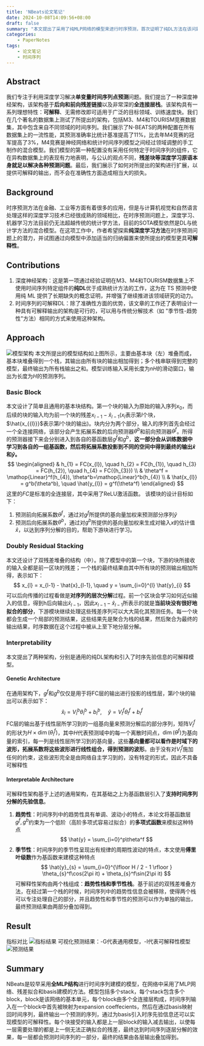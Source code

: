```yaml
---
title: 'NBeats论文笔记'
date: 2024-10-08T14:09:56+08:00
draft: false
summary: "本文提出了采用了纯MLP网络的模型来进行时序预测，首次证明了纯DL方法在该问题上的有效性，并且有着很好的可解释性"
categories:
    - PaperNotes
tags:
    - 论文笔记
    - 时间序列
---
```

## Abstract 
我们专注于利用深度学习解决**单变量时间序列点预测**问题。我们提出了一种深度神经架构，该架构基于**后向和前向残差链接**以及非常深的**全连接层栈**。该架构具有一系列理想特性：**可解释**、无需修改即可适用于广泛的目标领域、训练速度快。我们在几个著名的数据集上测试了所提出的架构，包括M3、M4和TOURISM竞赛数据集，其中包含来自不同领域的时间序列。我们展示了N-BEATS的两种配置在所有数据集上的一流性能，其预测准确率比统计基准提高了11%，比去年M4竞赛的冠军提高了3%，M4竞赛是神经网络和统计时间序列模型之间经过领域调整的手工制作的混合模型。我们模型的第一种配置没有采用任何特定于时间序列的组件，它在异构数据集上的表现有力地表明，与公认的观点不同，**残差块等深度学习原语本身就足以解决各种预测问题**。最后，我们展示了如何对所提出的架构进行扩展，以提供可解释的输出，而不会在准确性方面造成相当大的损失。

## Background
时序预测方法在金融、工业等方面有着很多的应用，但是与计算机视觉和自然语言处理这样的深度学习技术已经很成熟的领域相比，在时序预测问题上，深度学习、机器学习方法目前仍无法超越传统的统计学方法，目前的SOTA模型依然是DL与统计学方法的混合模型。在这项工作中，作者希望探索**纯深度学习方法**在时序预测问题上的潜力，并试图通过向模型中添加适当的归纳偏置来使所提出的模型更具**可解释性**。

## Contributions
1. 深度神经架构：这是第一项通过经验证明在M3、M4和TOURISM数据集上不使用时间序列特定组件的**纯DL**优于成熟统计方法的工作，这为在 TS 预测中使用纯 ML 提供了长期缺失的概念证明，并增强了继续推进该领域研究的动力。
2. 时间序列的可解释DL：除了准确性方面的优势，该文章的工作还了表明设计一种具有可解释输出的架构是可行的，可以用与传统分解技术（如 "季节性-趋势性"方法）相同的方式来使用这种架构。

## Approach
![模型架构](https://drv.imaklex.com/d/1drv/imgs/20240923225121.png)
本文所提出的模型结构如上图所示，主要由基本块（左）堆叠而成，基本块堆叠得到一个栈，其输出由所有块的输出相加得到；多个栈串联得到完整的模型，最终输出为所有栈输出之和。模型训练输入采用长度为$nH$的滑动窗口，输出为长度为$H$的预测序列。

### Basic Block
本文设计了简单且通用的基本块结构。第一个块的输入为原始的输入序列$x_{0}$，而后续的块的输入均为前一个块的残差$x_{l-1} - \hat{x}_{l-1}$($x_{l}$表示第$l$个块，$\hat{x_{{l}}}$表示第$l$个块的输出)。块内分为两个部分，输入的序列首先会经过一个全连接网络，该部分会产生拓展系数的后向预测器$\theta^b$和前向预测器$\theta^f$。所得的预测器接下来会分别进入到各自的基函数层$g^f$和$g^b$，**这一部分会从训练数据中学习到各自的一组基函数，然后将拓展系数投影到不同的空间中得到最终的输出$\hat{x}$和$\hat{y}$。**
$$
\begin{aligned}
& h_{1} = FC(x_{l}), \quad h_{2} = FC(h_{1}), \quad h_{3} = FC(h_{2}), \quad h_{4}  = FC({h_{3}}) \\
& \theta^f = \mathop{Linear}^f(h_{4}), \theta^b=\mathop{Linear}^b(h_{4}) \\
& \hat{x_{l}} = g^b(\theta^b), \quad \hat{y_{l}} = g^f(\theta^f)
\end{aligned} 
$$
这里的$FC$是标准的全连接层，其中采用了$\mathrm{ReLU}$激活函数。
该模块的设计目标如下：
1. 预测前向拓展系数$\theta^f$，通过对$g^f$所提供的基向量加权来预测部分序列$\hat{y}$
2. 预测后向拓展系数$\theta^b$，通过对$g^b$所提供的基向量加权来生成对输入$x$的估计值$\hat{x}$，以达到序列分解的目的，帮助下游块进行学习。

### Doubly Residual Stacking
本文还设计了双残差堆叠的结构（中）。除了模型中的第一个块，下游的块所接收的输入全都是前一区块的残差；一个栈的最终结果由其中所有块的预测输出相加所得，表示如下：
$$
x_{l} = x_{l-1} - \hat{x}_{l-1}, \quad y = \sum_{i=0}^{l} \hat{y}_{i}
$$
可以后向传播的过程看做是**对序列的层次分解**过程。前一个区块会学习如何近似输入的信息，得到h后向输出$\hat{x}_{l-1}$，因此$x_{l-1} - \hat{x}_{l-1}$所表示的就是**当前块没有很好地拟合的部分**，下游模块继续处理这些残差序列可以大大简化其预测任务。每一个块都会生成一个局部的预测结果，这些结果先是聚合为栈的结果，然后聚合为最终的输出结果，时序数据在这个过程中被从上至下地分层分解。

### Interpretability
本文提出了两种架构，分别是通用的纯DL架构和引入了时序先验信息的可解释模型。

#### Genetic Architecture
在通用架构下，$g^f$和$g^b$仅仅是用于将FC层的输出进行投影的线性层，第$l$个块的输出可以表示如下：
$$
\hat{x}_{l} = V_{l}^b\theta_{l}^b + b_{l}^b, \quad \hat{y}=V_{l}^f\theta_{l}^f + b_{l}^f
$$
FC层的输出基于线性层所学习到的一组基向量来预测分解后的部分序列，矩阵$V_{l}^f$的形状为$H \times \mathop{dim}(\theta_{l}^f)$，其中$H$代表预测域中的每一个离散时间点，$\mathop{dim}(\theta^f)$为基向量的索引，每一列是线性层所学习到的基向量，这些**基向量都可以看作是时域下的波形，拓展系数将这些波形进行线性组合，得到预测的波形**。由于没有对$V_{l}^f$施加任何的约束，这些波形完全是由网络自主学习到的，没有特定的形式，因此不具备可解释性

#### Interpretable Architecture
可解释性架构基于上述的通用架构，在其基础之上为基函数层引入了**支持时间序列分解的先验信息**。
1. **趋势性**：时间序列中的趋势性具有单调、波动小的特点，本论文将基函数层$g^f,g^b$约束为一个低阶（高阶多项式容易过拟合）的**多项式函数**来模拟这种特点
$$
\hat{y} = \sum_{i=0}^p\theta^f
$$
2. **季节性**：时间序列的季节性呈现出有规律的周期性波动的特点，本文使用**傅里叶级数**作为基函数来建模这种特点
$$
\hat{y}_{s} = \sum_{i=0}^{\lfloor H / 2 - 1 \rfloor } \theta_{s}^f\cos(2\pi it) + \theta_{s}^f\sin(2\pi it)
$$
可解释性架构由两个栈组成：**趋势性栈和季节性栈**。基于前述的双残差堆叠方法，在经过第一个栈的时候，时间序列中的趋势性信息会被移除，使得两个栈可以专注处理自己的部分，并且趋势性和季节性的预测可以作为单独的输出，最终预测结果由两部分叠加得到。

## Result
指标对比
![指标结果](https://drv.imaklex.com/d/1drv/imgs/56712a6c57da2d909cbb24bebfe512dd1b8a69b2.png)
可视化预测结果：-G代表通用模型，-I代表可解释性模型
![预测结果](https://drv.imaklex.com/d/1drv/imgs/75893a57c246c857c1be7c89fb7735f72c810f02.png)

## Summary
NBeats是较早采用**全MLP结构**进行时间序列建模的模型，在网络中采用了MLP网络、残差拟合和basis建模的方法。模型包括多个stack，每个stack包含多个block，block是该网络的基本单元，每个block由多个全连接层构成，时间序列输入在一个block中首先被映射为expansion coeffecients，然后在通过basis映射回时间序列，最终输出一个预测的序列，通过为basis引入时序先验信息还可以实现模型的可解释性。每个块接受的输入都是上一层block的输入减去输出，以使每一层需要处理的都是上一侧无法正确拟合的残差，最终达到时间序列逐层分解的效果，每一层都会预测时间序列的一部分，最终的结果由各层输出叠加得到。